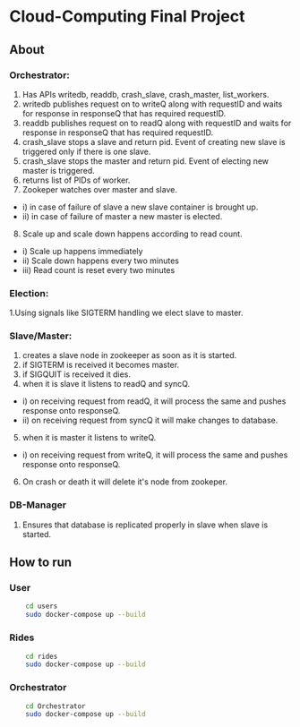 # Cloud-Computing Final Project

## About



### Orchestrator:

1. Has APIs writedb, readdb, crash_slave, crash_master, list_workers.
2. writedb publishes request on to writeQ along with requestID and waits for response in responseQ that has required requestID.
3. readdb publishes request on to readQ along with requestID and waits for response in responseQ that has required requestID.
4. crash_slave stops a slave and return pid. Event of creating new slave is triggered only if there is one slave.
5. crash_slave stops the master and return pid. Event of electing new master is triggered.
6. returns list of PIDs of worker.
7. Zookeper watches over master and slave.
* i) in case of failure of slave a new slave container is brought up.
* ii) in case of failure of master a new master is elected.
8. Scale up and scale down happens according to read count.
* i) Scale up happens immediately
* ii) Scale down happens every two minutes
* iii) Read count is reset every two minutes


### Election:

1.Using signals like SIGTERM handling we elect slave to master.


### Slave/Master:

1. creates a slave node in zookeeper as soon as it is started.
2. if SIGTERM is received it becomes master.
3. if SIGQUIT is received it dies.
4. when it is slave it listens to readQ and syncQ.
* i) on receiving request from readQ, it will process the same and pushes response onto responseQ.
* ii) on receiving request from syncQ it will make changes to database.
5. when it is master it listens to writeQ.
* i) on receiving request from writeQ, it will process the same and pushes response onto responseQ.
6. On crash or death it will delete it's node from zookeper.

### DB-Manager

1. Ensures that database is replicated properly in slave when slave is started.


## How to run

### User

```bash
    cd users
    sudo docker-compose up --build
```

### Rides

```bash
    cd rides
    sudo docker-compose up --build
```

### Orchestrator

```bash
    cd Orchestrator
    sudo docker-compose up --build
```

